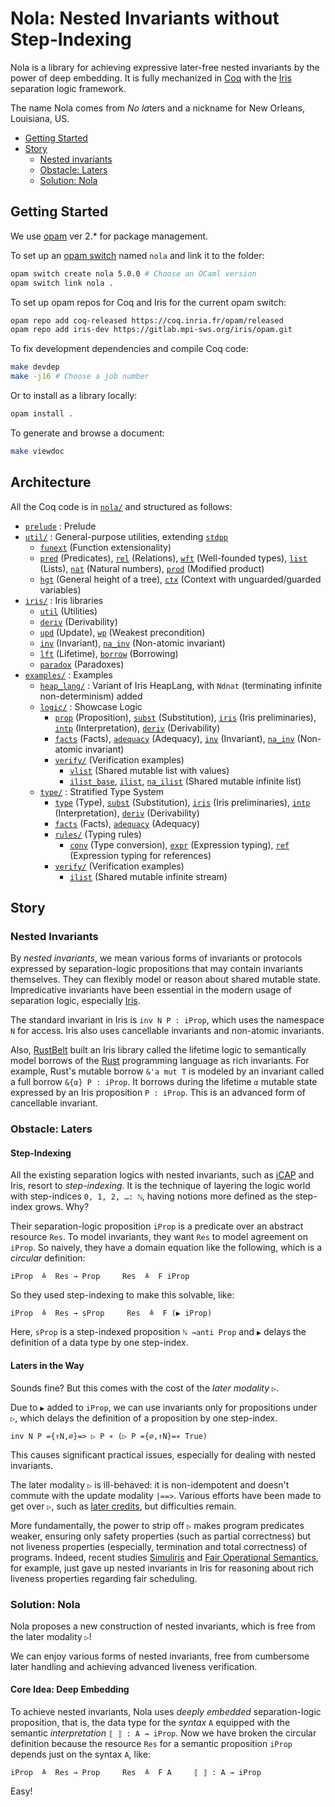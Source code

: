 # Nola: Nested Invariants without Step-Indexing

Nola is a library for achieving expressive later-free nested invariants
by the power of deep embedding.
It is fully mechanized in [Coq](https://coq.inria.fr/) with the
[Iris](https://iris-project.org/) separation logic framework.

The name Nola comes from *No* *la*ters and a nickname for New Orleans,
Louisiana, US.

- [Getting Started](#getting-started)
- [Story](#story)
  + [Nested invariants](#nested-invariants)
  + [Obstacle: Laters](#obstacle-laters)
  + [Solution: Nola](#solution-nola)

## Getting Started

We use [opam](https://opam.ocaml.org/) ver 2.* for package management.

To set up an [opam switch](https://opam.ocaml.org/doc/man/opam-switch.html)
named `nola` and link it to the folder:
```bash
opam switch create nola 5.0.0 # Choose an OCaml version
opam switch link nola .
```

To set up opam repos for Coq and Iris for the current opam switch:
```bash
opam repo add coq-released https://coq.inria.fr/opam/released
opam repo add iris-dev https://gitlab.mpi-sws.org/iris/opam.git
```

To fix development dependencies and compile Coq code:
```bash
make devdep
make -j16 # Choose a job number
```

Or to install as a library locally:
```bash
opam install .
```

To generate and browse a document:
```bash
make viewdoc
```

## Architecture

All the Coq code is in [`nola/`](nola/) and structured as follows:
- [`prelude`](nola/prelude.v) : Prelude
- [`util/`](nola/util/) : General-purpose utilities,
  extending [`stdpp`](https://gitlab.mpi-sws.org/iris/stdpp)
  + [`funext`](nola/util/funext.v) (Function extensionality)
  + [`pred`](nola/util/pred.v) (Predicates),
    [`rel`](nola/util/rel.v) (Relations),
    [`wft`](nola/util/wft.v) (Well-founded types),
    [`list`](nola/util/list.v) (Lists),
    [`nat`](nola/util/nat.v) (Natural numbers),
    [`prod`](nola/util/prod.v) (Modified product)
  + [`hgt`](nola/util/hgt.v) (General height of a tree),
    [`ctx`](nola/util/ctx.v) (Context with unguarded/guarded variables)
- [`iris/`](nola/iris) : Iris libraries
  + [`util`](nola/iris/util.v) (Utilities)
  + [`deriv`](nola/iris/deriv.v) (Derivability)
  + [`upd`](nola/iris/upd.v) (Update),
    [`wp`](nola/iris/wp.v) (Weakest precondition)
  + [`inv`](nola/iris/inv.v) (Invariant),
    [`na_inv`](nola/iris/na_inv.v) (Non-atomic invariant)
  + [`lft`](nola/iris/lft.v) (Lifetime),
    [`borrow`](nola/iris/borrow.v) (Borrowing)
  + [`paradox`](nola/iris/paradox.v) (Paradoxes)
- [`examples/`](nola/examples/) : Examples
  + [`heap_lang/`](nola/examples/heap_lang/) : Variant of Iris HeapLang,
    with `Ndnat` (terminating infinite non-determinism) added
  + [`logic/`](nola/examples/logic/) : Showcase Logic
    * [`prop`](nola/examples/logic/prop.v) (Proposition),
      [`subst`](nola/examples/logic/subst.v) (Substitution),
      [`iris`](nola/examples/logic/iris.v) (Iris preliminaries),
      [`intp`](nola/examples/logic/intp.v) (Interpretation),
      [`deriv`](nola/examples/logic/deriv.v) (Derivability)
    * [`facts`](nola/examples/logic/facts.v) (Facts),
      [`adequacy`](nola/examples/logic/adequacy.v) (Adequacy),
      [`inv`](nola/examples/logic/inv.v) (Invariant),
      [`na_inv`](nola/examples/logic/na_inv.v) (Non-atomic invariant)
    * [`verify/`](nola/examples/logic/verify/) (Verification examples)
      - [`vlist`](nola/examples/logic/verify/vlist.v) 
          (Shared mutable list with values)
      - [`ilist_base`](nola/examples/logic/verify/ilist_base.v),
        [`ilist`](nola/examples/logic/verify/ilist.v),
        [`na_ilist`](nola/examples/logic/verify/ilist.v)
        (Shared mutable infinite list)
  + [`type/`](nola/examples/type/) : Stratified Type System
    * [`type`](nola/examples/type/type.v) (Type),
      [`subst`](nola/examples/type/subst.v) (Substitution),
      [`iris`](nola/examples/type/iris.v) (Iris preliminaries),
      [`intp`](nola/examples/type/intp.v) (Interpretation),
      [`deriv`](nola/examples/type/deriv.v) (Derivability)
    * [`facts`](nola/examples/type/facts.v) (Facts),
      [`adequacy`](nola/examples/type/adequacy.v) (Adequacy)
    * [`rules/`](nola/examples/type/rules/) (Typing rules)
      - [`conv`](nola/examples/type/rules/conv.v) (Type conversion),
        [`expr`](nola/examples/type/rules/expr.v) (Expression typing),
        [`ref`](nola/examples/type/rules/ref.v) (Expression typing for
          references)
    * [`verify/`](nola/examples/type/verify/) (Verification examples)
      - [`ilist`](nola/examples/type/verify/ilist.v)
        (Shared mutable infinite stream)

## Story

### Nested Invariants

By *nested invariants*, we mean various forms of invariants or
protocols expressed by separation-logic propositions that may contain invariants
themselves.
They can flexibly model or reason about shared mutable state.
Impredicative invariants have been essential in the modern usage of separation
logic, especially [Iris](https://iris-project.org/).

The standard invariant in Iris is `inv N P : iProp`,
which uses the namespace `N` for access.
Iris also uses cancellable invariants and non-atomic invariants.

Also, [RustBelt](https://plv.mpi-sws.org/rustbelt/popl18/) built an Iris library
called the lifetime logic to semantically model borrows of the
[Rust](https://www.rust-lang.org/) programming language as rich invariants.
For example, Rust's mutable borrow `&'a mut T` is modeled by an invariant called
a full borrow `&{α} P : iProp`.
It borrows during the lifetime `α` mutable state expressed by an Iris
proposition `P : iProp`.
This is an advanced form of cancellable invariant.

### Obstacle: Laters

#### Step-Indexing

All the existing separation logics with nested invariants,
such as [iCAP](https://www.cs.au.dk/~birke/papers/icap-conf.pdf) and Iris,
resort to *step-indexing*.
It is the technique of layering the logic world with step-indices
`0, 1, 2, …: ℕ`, having notions more defined as the step-index grows.
Why?

Their separation-logic proposition `iProp` is a predicate over an abstract
resource `Res`.
To model invariants, they want `Res` to model agreement on `iProp`.
So naively, they have a domain equation like the following,
which is a *circular* definition:
```
iProp  ≜  Res → Prop     Res  ≜  F iProp
```
So they used step-indexing to make this solvable, like:
```
iProp  ≜  Res → sProp     Res  ≜  F (▶ iProp)
```
Here, `sProp` is a step-indexed proposition `ℕ →anti Prop`
and `▶` delays the definition of a data type by one step-index.

#### Laters in the Way

Sounds fine? But this comes with the cost of the *later modality* `▷`.

Due to `▶` added to `iProp`, we can use invariants only for propositions under
`▷`, which delays the definition of a proposition by one step-index.
```
inv N P ={↑N,∅}=> ▷ P ∗ (▷ P ={∅,↑N}=∗ True)
```
This causes significant practical issues, especially for dealing with nested
invariants.

The later modality `▷` is ill-behaved: it is non-idempotent and doesn't commute
with the update modality `|==>`.
Various efforts have been made to get over `▷`, such as
[later credits](https://plv.mpi-sws.org/later-credits/), but difficulties
remain.

More fundamentally, the power to strip off `▷` makes program predicates weaker,
ensuring only safety properties (such as partial correctness) but not liveness
properties (especially, termination and total correctness) of programs.
Indeed, recent studies
[Simuliris](https://dl.acm.org/doi/pdf/10.1145/3498689) and
[Fair Operational Semantics](https://dl.acm.org/doi/pdf/10.1145/3591253),
for example, just gave up nested invariants in Iris for reasoning about
rich liveness properties regarding fair scheduling.

### Solution: Nola

Nola proposes a new construction of nested invariants,
which is free from the later modality `▷`!

We can enjoy various forms of nested invariants, free from cumbersome
later handling and achieving advanced liveness verification.

#### Core Idea: Deep Embedding

To achieve nested invariants, Nola uses *deeply embedded*
separation-logic proposition, that is, the data type for the *syntax* `A`
equipped with the semantic *interpretation* `⟦ ⟧ : A → iProp`.
Now we have broken the circular definition because the resource `Res` for a
semantic proposition `iProp` depends just on the syntax `A`, like:
```
iProp  ≜  Res → Prop     Res  ≜  F A     ⟦ ⟧ : A → iProp
```
Easy!
